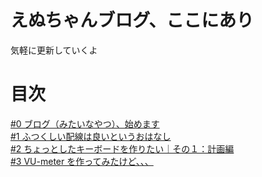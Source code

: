 # えぬちゃんブログ、ここにあり

気軽に更新していくよ

# 目次

[\#0 ブログ（みたいなやつ）、始めます](./0)  
[\#1 ふつくしい配線は良いというおはなし](./1)  
[\#2 ちょっとしたキーボードを作りたい｜その１：計画編](./2)  
[\#3 VU-meter を作ってみたけど、、、](./3)  
